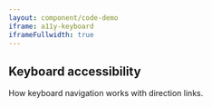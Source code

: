 ```yaml
---
layout: component/code-demo
iframe: a11y-keyboard
iframeFullwidth: true
---
```

## Keyboard accessibility

How keyboard navigation works with direction links.
